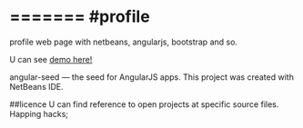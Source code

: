 =======
#profile
=======

profile web page with netbeans, angularjs, bootstrap and so.

U can see [demo here!](http://www.schmaedech.com "Schmaedech's Homepage")


angular-seed — the seed for AngularJS apps. This project was created with NetBeans IDE.

##licence
U can find reference to open projects at specific source files. Happing hacks;


 